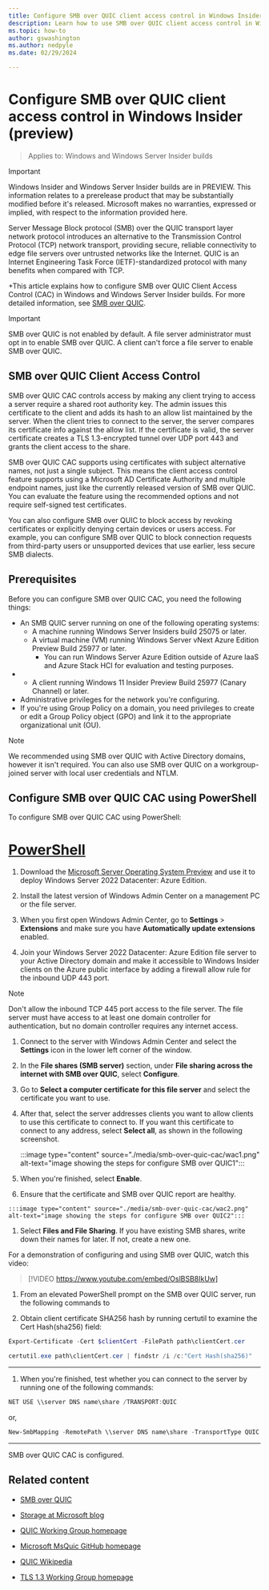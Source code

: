```yaml
---
title: Configure SMB over QUIC client access control in Windows Insider (preview)
description: Learn how to use SMB over QUIC client access control in Windows Insider
ms.topic: how-to
author: gswashington
ms.author: nedpyle
ms.date: 02/29/2024

---
```


# Configure SMB over QUIC client access control in Windows Insider (preview)

>Applies to: Windows and Windows Server Insider builds

> [!IMPORTANT]
> Windows Insider and Windows Server Insider builds are in PREVIEW. This information relates to a prerelease product that may be substantially modified before it's released. Microsoft makes no warranties, expressed or implied, with respect to the information provided here.

Server Message Block protocol (SMB) over the QUIC transport layer network protocol introduces an alternative to the Transmission Control Protocol (TCP) network transport, providing secure, reliable connectivity to edge file servers over untrusted networks like the Internet. QUIC is an Internet Engineering Task Force (IETF)-standardized protocol with many benefits when compared with TCP.

<!-- QUIC is not an acronym in IETF usage; it is simply the name of the protocol; this is why it is not spelled out. -->

+This article explains how to configure SMB over QUIC Client Access Control (CAC) in Windows and Windows Server Insider builds. For more detailed information, see [SMB over QUIC](../file-server/smb-over-quic.md).

>[!IMPORTANT]
>SMB over QUIC is not enabled by default. A file server administrator must opt in to enable SMB over QUIC. A client can't force a file server to enable SMB over QUIC.

## SMB over QUIC Client Access Control

SMB over QUIC CAC controls access by making any client trying to access a server require a shared root authority key. The admin issues this certificate to the client and adds its hash to an allow list maintained by the server. When the client tries to connect to the server, the server compares its certificate info against the allow list. If the certificate is valid, the server certificate creates a TLS 1.3-encrypted tunnel over UDP port 443 and grants the client access to the share.

SMB over QUIC CAC supports using certificates with subject alternative names, not just a single subject. This means the client access control feature supports using a Microsoft AD Certificate Authority and multiple endpoint names, just like the currently released version of SMB over QUIC. You can evaluate the feature using the recommended options and not require self-signed test certificates.

You can also configure SMB over QUIC to block access by revoking certificates or explicitly denying certain devices or users access. For example, you can configure SMB over QUIC to block connection requests from third-party users or unsupported devices that use earlier, less secure SMB dialects.

## Prerequisites

Before you can configure SMB over QUIC CAC, you need the following things:

- An SMB QUIC server running on one of the following operating systems:
  - A machine running Windows Server Insiders build 25075 or later.
  - A virtual machine (VM) running Windows Server vNext Azure Edition Preview Build 25977 or later.
    - You can run Windows Server Azure Edition outside of Azure IaaS and Azure Stack HCI for evaluation and testing purposes.
- - A client running Windows 11 Insider Preview Build 25977 (Canary Channel) or later.
- Administrative privileges for the network you're configuring.
- If you're using Group Policy on a domain, you need privileges to create or edit a Group Policy object (GPO) and link it to the appropriate organizational unit (OU).

> [!NOTE]
> We recommended using SMB over QUIC with Active Directory domains, however it isn't required. You can also use SMB over QUIC on a workgroup-joined server with local user credentials and NTLM.

## Configure SMB over QUIC CAC using PowerShell

To configure SMB over QUIC CAC using PowerShell:

# [PowerShell](#tab/powershell)

1. Download the [Microsoft Server Operating System Preview](https://aka.ms/ws2022ae) and use it to deploy Windows Server 2022 Datacenter: Azure Edition.

1. Install the latest version of Windows Admin Center on a management PC or the file server.

1. When you first open Windows Admin Center, go to **Settings** > **Extensions** and make sure you have **Automatically update extensions** enabled.

1. Join your Windows Server 2022 Datacenter: Azure Edition file server to your Active Directory domain and make it accessible to Windows Insider clients on the Azure public interface by adding a firewall allow rule for the inbound UDP 443 port.

<!-- Looking for a link to an article that shows how to do this. -->

   >[!NOTE]
   >Don't allow the inbound TCP 445 port access to the file server. The file server must have access to at least one domain controller for authentication, but no domain controller requires any internet access.

1. Connect to the server with Windows Admin Center and select the **Settings** icon in the lower left corner of the window.

1. In the **File shares (SMB server)** section, under **File sharing across the internet with SMB over QUIC**, select **Configure**.

1. Go to **Select a computer certificate for this file server** and select the certificate you want to use. 

1. After that, select the server addresses clients you want to allow clients to use this certificate to connect to. If you want this certificate to connect to any address, select **Select all**, as shown in the following screenshot.

    :::image type="content" source="./media/smb-over-quic-cac/wac1.png" alt-text="image showing the steps for configure SMB over QUIC1":::

1. When you're finished, select **Enable**.

1. Ensure that the certificate and SMB over QUIC report are healthy.
<!-- Robin, can more specific guidance on how to verify be provided here or linked to? Heidi has asked a very good question. -->

    :::image type="content" source="./media/smb-over-quic-cac/wac2.png" alt-text="image showing the steps for configure SMB over QUIC2":::

1. Select **Files and File Sharing**. If you have existing SMB shares, write down their names for later. If not, create a new one.

For a demonstration of configuring and using SMB over QUIC, watch this video:

> [!VIDEO https://www.youtube.com/embed/OslBSB8IkUw]

<!-- Heidi observes that it feels disruptive to suddenly pivot to video and I think she has a point; that's something a blog can do without too much awkwardness but -- is there a Learn article we can link to here? Searching ... -->

1. From an elevated PowerShell prompt on the SMB over QUIC server, run the following commands to 

1. Obtain client certificate SHA256 hash by running certutil to examine the Cert Hash(sha256) field:

```powershell
Export-Certificate -Cert $clientCert -FilePath path\clientCert.cer
```

```powershell
certutil.exe path\clientCert.cer | findstr /i /c:"Cert Hash(sha256)"
```

---

1. When you're finished, test whether you can connect to the server by running one of the following commands:

<!-- Thanks Heidi; I am not clear on why two commands are provided and what drives using one over the other.  -->

```powershell
NET USE \\server DNS name\share /TRANSPORT:QUIC
```

or, 

```powershell
New-SmbMapping -RemotePath \\server DNS name\share -TransportType QUIC
```

---

SMB over QUIC CAC is configured.

## Related content

- [SMB over QUIC](/file-server/smb-over-quic)

- [Storage at Microsoft blog](https://aka.ms/FileCab)

- [QUIC Working Group homepage](https://quicwg.org/)

- [Microsoft MsQuic GitHub homepage](https://github.com/microsoft/msquic)

- [QUIC Wikipedia](https://en.wikipedia.org/wiki/QUIC)

- [TLS 1.3 Working Group homepage](https://tlswg.org/)